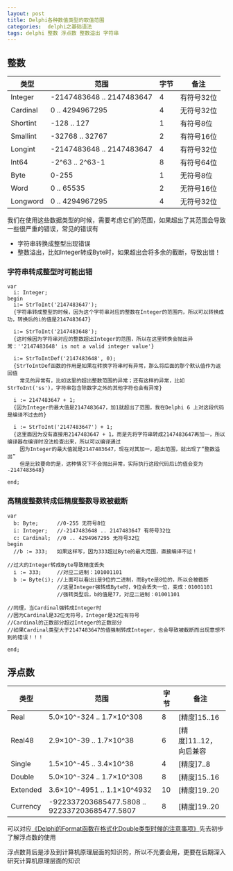 ```yaml
---
layout: post
title: Delphi各种数值类型的取值范围
categories:  delphi之基础语法 
tags: delphi 整数 浮点数 整数溢出 字符串
---
```


## 整数

|    类型    |    范围    |    字节    |    备注    | 
| ---------- | ---------- | ---------- | ---------- |
|  Integer   |  -2147483648 .. 2147483647  |  4  |  有符号32位  |
|  Cardinal   |  0 .. 4294967295  |  4  |  无符号32位  |
|  Shortint  |  -128 .. 127  |  1  |  有符号8位  |
|  Smallint  |  -32768 .. 32767  |  2  |  有符号16位  |
|  Longint  |  -2147483648 .. 2147483647  |  4  |  有符号32位  |
|  Int64  |  -2^63 .. 2^63-1  |  8  |  有符号64位  |
|  Byte  |  0-255  |  1  |  无符号8位  |
|  Word  |  0 .. 65535  |  2  |  无符号16位  |
|  Longword  |  0 .. 4294967295  |  4  |  无符号32位  |

我们在使用这些数据类型的时候，需要考虑它们的范围，如果超出了其范围会导致一些很严重的错误，常见的错误有

* 字符串转换成整型出现错误
* 整数溢出，比如Integer转成Byte时，如果超出会将多余的截断，导致出错！

### 字符串转成整型时可能出错

```
var
  i: Integer;
begin
  i:= StrToInt('2147483647');		
  {字符串转成整型的时候，因为这个字符串对应的整数在Integer的范围内，所以可以转换成功，转换后的i的值是2147483647}

  i:= StrToInt('2147483648');
  {这时候因为字符串对应的整数超出Integer的范围，所以在这里转换会抛出异常：''2147483648' is not a valid integer value'}

  i:= StrToIntDef('2147483648', 0);
  {StrToIntDef函数的作用是如果在转换字符串时有异常，那么将后面的那个默认值作为返回值
  	常见的异常有，比如这里的超出整数范围的异常；还有这样的异常，比如StrToInt('ss')，字符串包含除数字之外的其他字符也会有异常}

  i := 2147483647 + 1;
  {因为Integer的最大值是2147483647，加1就超出了范围，我在Delphi 6 上对这段代码是编译不过去的}

  i := StrToInt('2147483647') + 1;
  {这里面因为没有直接用2147483647 + 1，而是先将字符串转成2147483647再加一，所以编译器在编译时没法检查出来，所以可以编译通过
  	因为Integer的最大值就是2147483647，现在对其加一，超出范围，就出现了“整数溢出”
  	但是比较要命的是，这种情况下不会抛出异常，实际执行这段代码后i的值会变为 -2147483648}

end;
```

### 高精度整数转成低精度整数导致被截断

```
var
  b: Byte;      //0-255 无符号8位
  i: Integer;   //-2147483648 .. 2147483647 有符号32位
  c: Cardinal;  //0 .. 4294967295 无符号32位
begin
  //b := 333;   如果这样写，因为333超过Byte的最大范围，直接编译不过！
  
//过大的Integer转成Byte导致精度丢失
  i := 333;     //对应二进制：101001101
  b := Byte(i); //上面可以看出i是9位的二进制，而Byte是8位的，所以会被截断
                //这里Integer强转成Byte时，9位会丢失一位，变成：01001101
                //强转类型后，b的值是77，对应二进制：01001101

//同理，当Cardinal强转成Integer时
//因为Cardinal是32位无符号，Integer是32位有符号
//Cardinal的正数部分超过Integer的正数部分
//如果Cardinal类型大于2147483647的值强制转成Integer，也会导致被截断而出现意想不到的错误！！！

end;
```

## 浮点数

|    类型    |    范围    |    字节    |    备注    | 
| ---------- | ---------- | ---------- | ---------- | 
|  Real  |  5.0×10^-324 .. 1.7×10^308  |  8  |  [精度]15..16  |
|  Real48  |  2.9×10^\-39 .. 1.7×10^38  |  6  |  [精度]11..12，向后兼容  |
|  Single  |  1.5×10^\-45 .. 3.4×10^38  |  4  |  [精度]7..8  |
|  Double  |  5.0×10^\-324 .. 1.7×10^308  |  8  |  [精度]15..16  |
|  Extended  |  3.6×10^\-4951 .. 1.1×10^4932  |  10  |  [精度]19..20  |
|  Currency  |  -922337203685477.5808 .. 922337203685477.5807  |  8  |  [精度]19..20  |

可以对应[《Delphi的Format函数在格式化Double类型时候的注意事项》](http://www.xumenger.com/delphi-format-20160308/)先去初步了解浮点数的使用

浮点数背后是涉及到计算机原理层面的知识的，所以不光要会用，更要在后期深入研究计算机原理层面的知识

